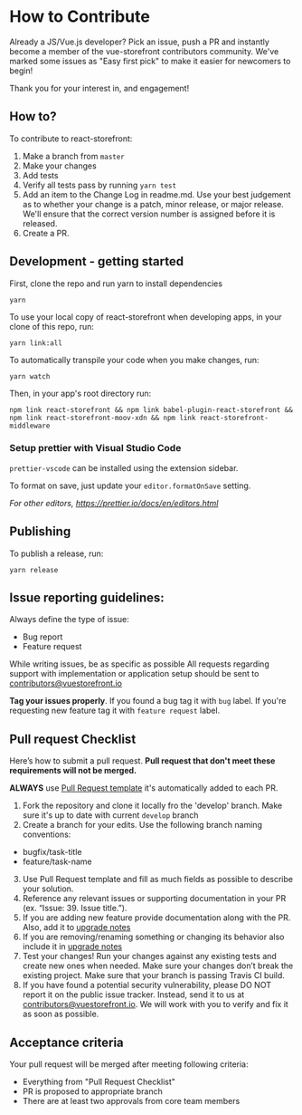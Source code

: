 
# How to Contribute

Already a JS/Vue.js developer? Pick an issue, push a PR and instantly become a member of the vue-storefront contributors community.
We've marked some issues as "Easy first pick" to make it easier for newcomers to begin!

Thank you for your interest in, and engagement!

## How to?

To contribute to react-storefront:

1. Make a branch from `master`
2. Make your changes
3. Add tests
4. Verify all tests pass by running `yarn test`
5. Add an item to the Change Log in readme.md. Use your best judgement as to whether your change is a patch, minor release, or major release. We'll ensure that the correct version number is assigned before it is released.
6. Create a PR.

## Development - getting started

First, clone the repo and run yarn to install dependencies

```
yarn
```

To use your local copy of react-storefront when developing apps, in your clone of this repo, run:

```
yarn link:all
```

To automatically transpile your code when you make changes, run:

```
yarn watch
```

Then, in your app's root directory run:

```
npm link react-storefront && npm link babel-plugin-react-storefront && npm link react-storefront-moov-xdn && npm link react-storefront-middleware
```

### Setup prettier with Visual Studio Code

`prettier-vscode` can be installed using the extension sidebar.

To format on save, just update your `editor.formatOnSave` setting.

_For other editors, https://prettier.io/docs/en/editors.html_

## Publishing

To publish a release, run:

```
yarn release
```

## Issue reporting guidelines:

Always define the type of issue:
* Bug report
* Feature request

While writing issues, be as specific as possible
All requests regarding support with implementation or application setup should be sent to contributors@vuestorefront.io

**Tag your issues properly**. If you found a bug tag it with `bug` label. If you're requesting new feature tag it with `feature request`  label.

## Pull request Checklist

Here’s how to submit a pull request. <b>Pull request that don't meet these requirements will not be merged.</b>

**ALWAYS** use [Pull Request template](https://github.com/DivanteLtd/react-storefront/blob/master/PULL_REQUEST_TEMPLATE.md) it's automatically added to each PR.
1. Fork the repository and clone it locally fro the 'develop' branch. Make sure it's up to date with current `develop` branch
2. Create a branch for your edits. Use the following branch naming conventions:
 * bugfix/task-title
 * feature/task-name
3. Use Pull Request template and fill as much fields as possible to describe your solution.
4. Reference any relevant issues or supporting documentation in your PR (ex. “Issue: 39. Issue title.”).
5. If you are adding new feature provide documentation along with the PR. Also, add it to [upgrade notes](https://github.com/DivanteLtd/vue-storefront/blob/master/doc/Upgrade%20notes.md)
6. If you are removing/renaming something or changing its behavior also include it in [upgrade notes](https://github.com/DivanteLtd/vue-storefront/blob/master/doc/Upgrade%20notes.md)
7. Test your changes! Run your changes against any existing tests and create new ones when needed. Make sure your changes don’t break the existing project. Make sure that your branch is passing Travis CI build. 
8. If you have found a potential security vulnerability, please DO NOT report it on the public issue tracker. Instead, send it to us at contributors@vuestorefront.io. We will work with you to verify and fix it as soon as possible.

## Acceptance criteria

Your pull request will be merged after meeting following criteria:
- Everything from "Pull Request Checklist"
- PR is proposed to appropriate branch 
- There are at least two approvals from core team members
